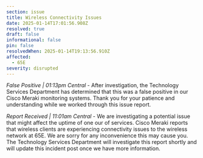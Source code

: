 ```yaml
---
section: issue
title: Wireless Connectivity Issues
date: 2025-01-14T17:01:56.908Z
resolved: true
draft: false
informational: false
pin: false
resolvedWhen: 2025-01-14T19:13:56.910Z
affected:
  - 65E
severity: disrupted
---
```

*False Positive | 01:13pm Central* - After investigation, the Technology Services Department has determined that this was a false positive in our Cisco Meraki monitoring systems. Thank you for your patience and understanding while we worked through this issue report.

*Report Received | 11:01am Central* - We are investigating a potential issue that might affect the uptime of one our of services. Cisco Meraki reports that wireless clients are experiencing connectivity issues to the wireless network at 65E. We are sorry for any inconvenience this may cause you. The Technology Services Department will investigate this report shortly and will update this incident post once we have more information.